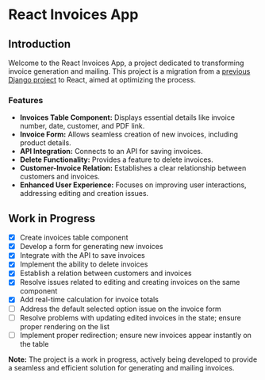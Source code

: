 # React Invoices App

## Introduction 

Welcome to the React Invoices App, a project dedicated to transforming invoice generation and mailing. This project is a migration from a [previous Django project](https://github.com/aalexmrt/django-invoices-generator) to React, aimed at optimizing the process. 

### Features
- **Invoices Table Component:** Displays essential details like invoice number, date, customer, and PDF link.
- **Invoice Form:** Allows seamless creation of new invoices, including product details.
- **API Integration:** Connects to an API for saving invoices.
- **Delete Functionality:** Provides a feature to delete invoices.
- **Customer-Invoice Relation:** Establishes a clear relationship between customers and invoices.
- **Enhanced User Experience:** Focuses on improving user interactions, addressing editing and creation issues.

## Work in Progress

- [X] Create invoices table component
- [X] Develop a form for generating new invoices
- [X] Integrate with the API to save invoices
- [X] Implement the ability to delete invoices
- [X] Establish a relation between customers and invoices 
- [X] Resolve issues related to editing and creating invoices on the same component
- [X] Add real-time calculation for invoice totals
- [ ] Address the default selected option issue on the invoice form
- [ ] Resolve problems with updating edited invoices in the state; ensure proper rendering on the list
- [ ] Implement proper redirection; ensure new invoices appear instantly on the table

**Note:** The project is a work in progress, actively being developed to provide a seamless and efficient solution for generating and mailing invoices.

